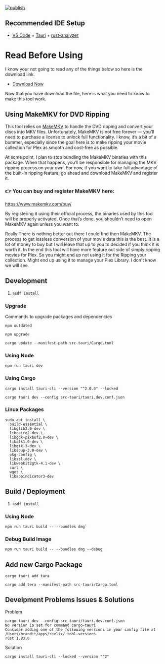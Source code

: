 [![publish](https://github.com/brand-it/reelix/actions/workflows/tauri-build.yml/badge.svg?branch=release)](https://github.com/brand-it/reelix/actions/workflows/tauri-build.yml)

## Recommended IDE Setup

- [VS Code](https://code.visualstudio.com/) + [Tauri](https://marketplace.visualstudio.com/items?itemName=tauri-apps.tauri-vscode) + [rust-analyzer](https://marketplace.visualstudio.com/items?itemName=rust-lang.rust-analyzer)

# Read Before Using

I know your not going to read any of the things below so here is the download link.

- [Download Now](https://brand-it.github.io/reelix)

Now that you have download the file, here is what you need to know to make this tool work.

## Using MakeMKV for DVD Ripping

This tool relies on [MakeMKV](https://www.makemkv.com/) to handle the DVD ripping and convert your discs into MKV files. Unfortunately, MakeMKV is not free forever — you’ll need to purchase a license to unlock full functionality. I know, it’s a bit of a bummer, especially since the goal here is to make ripping your movie collection for Plex as smooth and cost-free as possible.

At some point, I plan to stop bundling the MakeMKV binaries with this package. When that happens, you’ll be responsible for managing the MKV ripping process on your own. For now, if you want to take full advantage of the built-in ripping feature, go ahead and download MakeMKV and register it.

### 👉 You can buy and register MakeMKV here:

https://www.makemkv.com/buy/

By registering it using their official process, the binaries used by this tool will be properly activated. Once that’s done, you shouldn’t need to open MakeMKV again unless you want to.

Really There is nothing better out there I could find then MakeMKV. The process to get lossless conversion of your movie data this is the best. It is a lot of money to buy but I will leave that up to you to decided if you think it is worth it. In the end this tool will have more feature out side of simply ripping movies for Plex. So you might end up not using it for the Ripping your collection. Might end up using it to manage your Plex Library. I don't know we will see.

## Development

1. `asdf install`

### Upgrade

Commands to upgrade packages and dependencies

```
npm outdated
```

```
npm upgrade
```

```
cargo update --manifest-path src-tauri/Cargo.toml
```

### Using Node

```
npm run tauri dev
```

### Using Cargo

```
cargo install tauri-cli --version "^2.0.0" --locked
```

```
cargo tauri dev --config src-tauri/tauri.dev.conf.json
```

### Linux Packages

```
sudo apt install \
  build-essential \
  libglib2.0-dev \
  libcairo2-dev \
  libgdk-pixbuf2.0-dev \
  libatk1.0-dev \
  libgtk-3-dev \
  libsoup-3.0-dev \
  pkg-config \
  libssl-dev \
  libwebkit2gtk-4.1-dev \
  curl \
  wget \
  libappindicator3-dev
```

## Build / Deployment

1. `asdf install`

### Using Node

```
npm run tauri build -- --bundles dmg`
```

### Debug Build Image

```shell
npm run tauri build -- --bundles dmg --debug
```

## Add new Cargo Package

```shell
cargo tauri add tara
```

```shell
cargo add tera --manifest-path src-tauri/Cargo.toml
```

## Develpment Problems Issues & Solutions

Problem

```
cargo tauri dev --config src-tauri/tauri.dev.conf.json
No version is set for command cargo-tauri
Consider adding one of the following versions in your config file at /Users/brandit/apps/reelix/.tool-versions
rust 1.83.0
```

Solution

```
cargo install tauri-cli --locked --version "^2"
```
